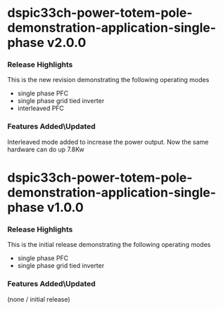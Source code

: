 # dspic33ch-power-totem-pole-demonstration-application-single-phase v2.0.0
### Release Highlights

This is the new revision demonstrating the following operating modes
* single phase PFC
* single phase grid tied inverter
* interleaved PFC

### Features Added\Updated

Interleaved mode added to increase the power output. Now the same hardware can do up 7.8Kw 




# dspic33ch-power-totem-pole-demonstration-application-single-phase v1.0.0
### Release Highlights

This is the initial release demonstrating the following operating modes
* single phase PFC
* single phase grid tied inverter

### Features Added\Updated

(none / initial release)


